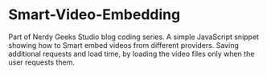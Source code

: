 # Smart-Video-Embedding
Part of Nerdy Geeks Studio blog coding series. A simple JavaScript snippet showing how to Smart embed videos from different providers. Saving additional requests and load time, by loading the video files only when the user requests them.
